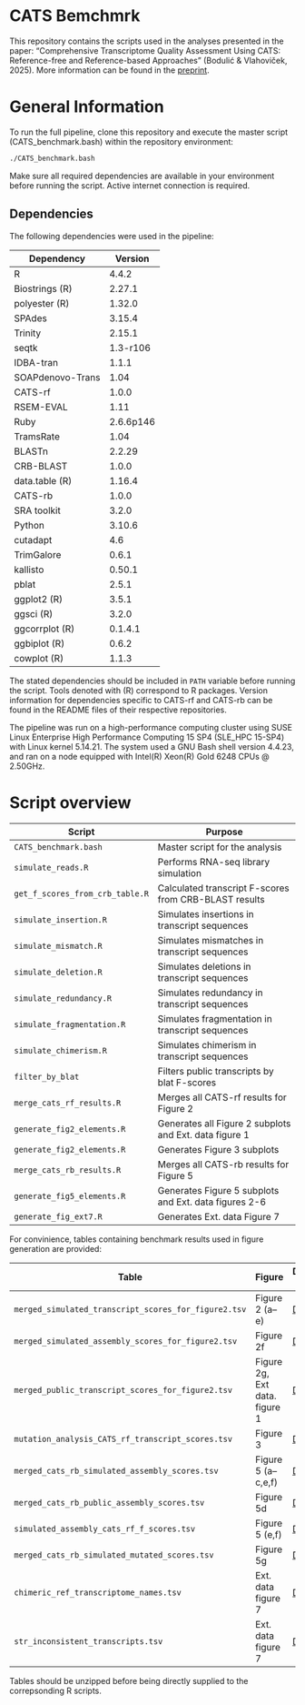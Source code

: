 # CATS Bemchmrk

This repository contains the scripts used in the analyses presented in the paper: “Comprehensive Transcriptome Quality Assessment Using CATS: Reference-free and Reference-based Approaches” (Bodulić & Vlahoviček, 2025). More information can be found in the [preprint](x).

# General Information

To run the full pipeline, clone this repository and execute the master script (CATS_benchmark.bash) within the repository environment:

```bash
./CATS_benchmark.bash
```

Make sure all required dependencies are available in your environment before running the script. Active internet connection is required.

## Dependencies

The following dependencies were used in the pipeline:

| **Dependency**   | **Version** |                                                              
|------------------|-------------|
| R                | 4.4.2       |
| Biostrings (R)   | 2.27.1      |
| polyester (R)    | 1.32.0      |
| SPAdes           | 3.15.4      |
| Trinity          | 2.15.1      |
| seqtk            | 1.3-r106    |
| IDBA-tran        | 1.1.1       |
| SOAPdenovo-Trans | 1.04        |
| CATS-rf          | 1.0.0       |
| RSEM-EVAL        | 1.11        |
| Ruby             | 2.6.6p146   |
| TramsRate        | 1.04        |
| BLASTn           | 2.2.29      |
| CRB-BLAST        | 1.0.0       |
| data.table (R)   | 1.16.4      |
| CATS-rb          | 1.0.0       |
| SRA toolkit      | 3.2.0       |
| Python           | 3.10.6      |
| cutadapt         | 4.6         |
| TrimGalore       | 0.6.1       |
| kallisto         | 0.50.1      |
| pblat            | 2.5.1       |
| ggplot2 (R)      | 3.5.1       | 
| ggsci (R)        | 3.2.0       |
| ggcorrplot (R)   | 0.1.4.1     |
| ggbiplot (R)     | 0.6.2       |
| cowplot (R)      | 1.1.3       |

The stated dependencies should be included in `PATH` variable before running the script. Tools denoted with (R) correspond to R packages. Version information for dependencies specific to CATS-rf and CATS-rb can be found in the README files of their respective repositories.

The pipeline was run on a high-performance computing cluster using SUSE Linux Enterprise High Performance Computing 15 SP4 (SLE_HPC 15-SP4) with Linux kernel 5.14.21. The system used a GNU Bash shell version 4.4.23, and ran on a node equipped with Intel(R) Xeon(R) Gold 6248 CPUs @ 2.50GHz. 

# Script overview

| **Script**                      | **Purpose**                                            |        
|---------------------------------|--------------------------------------------------------|
| `CATS_benchmark.bash`           | Master script for the analysis                         |
| `simulate_reads.R`              | Performs RNA-seq library simulation                    |
| `get_f_scores_from_crb_table.R` | Calculated transcript F-scores from CRB-BLAST results  |
| `simulate_insertion.R`          | Simulates insertions in transcript sequences           |
| `simulate_mismatch.R`           | Simulates mismatches in transcript sequences           |
| `simulate_deletion.R`           | Simulates deletions in transcript sequences            |
| `simulate_redundancy.R`         | Simulates redundancy in transcript sequences           |
| `simulate_fragmentation.R`      | Simulates fragmentation in transcript sequences        |
| `simulate_chimerism.R`          | Simulates chimerism in transcript sequences            |
| `filter_by_blat`                | Filters public transcripts by blat F-scores            |
| `merge_cats_rf_results.R`       | Merges all CATS-rf results for Figure 2                |
| `generate_fig2_elements.R`      | Generates all Figure 2 subplots and Ext. data figure 1 |
| `generate_fig2_elements.R`      | Generates Figure 3 subplots                            |
| `merge_cats_rb_results.R`       | Merges all CATS-rb results for Figure 5                |
| `generate_fig5_elements.R`      | Generates Figure 5 subplots and Ext. data figures 2-6  |
| `generate_fig_ext7.R`             | Generates Ext. data Figure 7                           |

For convinience, tables containing benchmark results used in figure generation are provided:

| **Table**                                              | **Figure**                    | **Download link**                                                                                                                     | 
|--------------------------------------------------------|-------------------------------|---------------------------------------------------------------------------------------------------------------------------------------|
| `merged_simulated_transcript_scores_for_figure2.tsv`   | Figure 2 (a–e)                | [Download](http://hex.bioinfo.hr/~kbodulic/CATS_benchmark_tables/merged_simulated_transcript_scores_for_figure2.tsv.gz)               |
| `merged_simulated_assembly_scores_for_figure2.tsv`     | Figure 2f                     | [Download](http://hex.bioinfo.hr/~kbodulic/CATS_benchmark_tables/merged_simulated_assembly_scores_for_figure2.tsv.gz)                 |
| `merged_public_transcript_scores_for_figure2.tsv`      | Figure 2g, Ext data. figure 1 | [Download](http://hex.bioinfo.hr/~kbodulic/CATS_benchmark_tables/merged_public_transcript_scores_for_figure2.tsv.gz)                  |
| `mutation_analysis_CATS_rf_transcript_scores.tsv`      | Figure 3                      | [Download](http://hex.bioinfo.hr/~kbodulic/CATS_benchmark_tables/mutation_analysis_CATS_rf_transcript_scores_for_figure3.tsv.gz)      |
| `merged_cats_rb_simulated_assembly_scores.tsv`         | Figure 5 (a–c,e,f)            | [Download](http://hex.bioinfo.hr/~kbodulic/CATS_benchmark_tables/merged_cats_rb_simulated_assembly_scores_for_figure5.tsv.gz)         |
| `merged_cats_rb_public_assembly_scores.tsv`            | Figure 5d                     | [Download](http://hex.bioinfo.hr/~kbodulic/CATS_benchmark_tables/merged_cats_rb_public_assembly_scores_for_figure5.tsv.gz)            |
| `simulated_assembly_cats_rf_f_scores.tsv`              | Figure 5 (e,f)                | [Download](http://hex.bioinfo.hr/~kbodulic/CATS_benchmark_tables/simulated_assembly_cats_rf_f_scores_for_figure5.tsv.gz)              |
| `merged_cats_rb_simulated_mutated_scores.tsv`          | Figure 5g                     | [Download](http://hex.bioinfo.hr/~kbodulic/CATS_benchmark_tables/merged_cats_rb_simulated_mutated_assembly_scores_for_figure5.tsv.gz) |
| `chimeric_ref_transcriptome_names.tsv`                 | Ext. data figure 7            | [Download](http://hex.bioinfo.hr/~kbodulic/CATS_benchmark_tables/chimeric_ref_transcriptome_names_for_figure_ext7.gz)                   |
| `str_inconsistent_transcripts.tsv`                     | Ext. data figure 7            | [Download](http://hex.bioinfo.hr/~kbodulic/CATS_benchmark_tables/str_inconsistent_transcripts_for_figure_ext7.gz)                       |

Tables should be unzipped before being directly supplied to the correpsonding R scripts.

